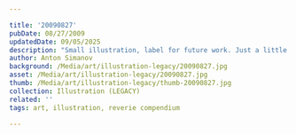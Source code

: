 ```yaml
---

title: '20090827'
pubDate: 08/27/2009
updatedDate: 09/05/2025
description: "Small illustration, label for future work. Just a little 15 minute speed drawing. :) DeFehr is what I go by at the uni, in process of switching my records to my original last name, Simanov."
author: Anton Simanov
background: /Media/art/illustration-legacy/20090827.jpg
asset: /Media/art/illustration-legacy/20090827.jpg
thumb: /Media/art/illustration-legacy/thumb-20090827.jpg
collection: Illustration (LEGACY)
related: ''
tags: art, illustration, reverie compendium

---
```


